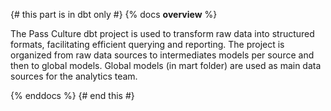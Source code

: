 {# this part is in dbt only #}
{% docs __overview__ %}

The Pass Culture dbt project is used to transform raw data into structured formats, facilitating efficient querying and reporting.
The project is organized from raw data sources to intermediates models per source and then to global models.
Global models (in mart folder) are used as main data sources for the analytics team.

{% enddocs %}
{# end this #}
